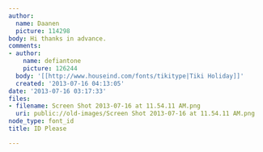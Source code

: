 ```yaml
---
author:
  name: Daanen
  picture: 114298
body: Hi thanks in advance.
comments:
- author:
    name: defiantone
    picture: 126244
  body: '[[http://www.houseind.com/fonts/tikitype|Tiki Holiday]]'
  created: '2013-07-16 04:13:05'
date: '2013-07-16 03:17:33'
files:
- filename: Screen Shot 2013-07-16 at 11.54.11 AM.png
  uri: public://old-images/Screen Shot 2013-07-16 at 11.54.11 AM.png
node_type: font_id
title: ID Please

---
```

